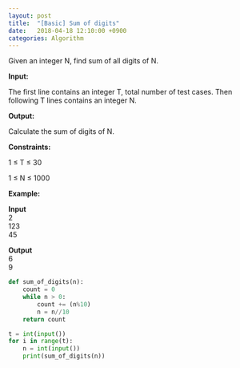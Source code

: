 ```yaml
---
layout: post
title:  "[Basic] Sum of digits"
date:   2018-04-18 12:10:00 +0900
categories: Algorithm
---
```


Given an integer N, find sum of all digits of N.

**Input:**

The first line contains an integer T, total number of test cases. Then following T lines contains an integer N.

**Output:**

Calculate the sum of digits of N.

**Constraints:**

1 ≤ T ≤ 30

1 ≤ N ≤ 1000

**Example:**

**Input**  
2  
123  
45  

**Output**  
6  
9

```python
def sum_of_digits(n):
    count = 0
    while n > 0:
        count += (n%10)
        n = n//10
    return count

t = int(input())
for i in range(t):
    n = int(input())
    print(sum_of_digits(n))
```
